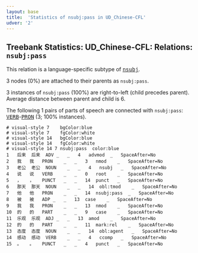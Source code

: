 ```yaml
---
layout: base
title:  'Statistics of nsubj:pass in UD_Chinese-CFL'
udver: '2'
---
```


## Treebank Statistics: UD_Chinese-CFL: Relations: `nsubj:pass`

This relation is a language-specific subtype of <tt><a href="zh_cfl-dep-nsubj.html">nsubj</a></tt>.

3 nodes (0%) are attached to their parents as `nsubj:pass`.

3 instances of `nsubj:pass` (100%) are right-to-left (child precedes parent).
Average distance between parent and child is 6.

The following 1 pairs of parts of speech are connected with `nsubj:pass`: <tt><a href="zh_cfl-pos-VERB.html">VERB</a></tt>-<tt><a href="zh_cfl-pos-PRON.html">PRON</a></tt> (3; 100% instances).


~~~ conllu
# visual-style 7	bgColor:blue
# visual-style 7	fgColor:white
# visual-style 14	bgColor:blue
# visual-style 14	fgColor:white
# visual-style 14 7 nsubj:pass	color:blue
1	后来	后来	ADV	_	_	4	advmod	_	SpaceAfter=No
2	我	我	PRON	_	_	3	nmod	_	SpaceAfter=No
3	老公	老公	NOUN	_	_	4	nsubj	_	SpaceAfter=No
4	说	说	VERB	_	_	0	root	_	SpaceAfter=No
5	，	，	PUNCT	_	_	14	punct	_	SpaceAfter=No
6	那天	那天	NOUN	_	_	14	obl:tmod	_	SpaceAfter=No
7	他	他	PRON	_	_	14	nsubj:pass	_	SpaceAfter=No
8	被	被	ADP	_	_	13	case	_	SpaceAfter=No
9	我	我	PRON	_	_	13	nmod	_	SpaceAfter=No
10	的	的	PART	_	_	9	case	_	SpaceAfter=No
11	乐观	乐观	ADJ	_	_	13	amod	_	SpaceAfter=No
12	的	的	PART	_	_	11	mark:rel	_	SpaceAfter=No
13	态度	态度	NOUN	_	_	14	obl:agent	_	SpaceAfter=No
14	感动	感动	VERB	_	_	4	ccomp	_	SpaceAfter=No
15	。	。	PUNCT	_	_	4	punct	_	SpaceAfter=No

~~~


